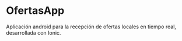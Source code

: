 # OfertasApp
Aplicación android para la recepción de ofertas locales en tiempo real, desarrollada con Ionic.
